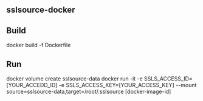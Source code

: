 sslsource-docker
--

Build
---
docker build -f Dockerfile

Run
---
docker volume create sslsource-data
docker run -it -e SSLS_ACCESS_ID=[YOUR_ACCEDD_ID] -e SSLS_ACCESS_KEY=[YOUR_ACCESS_KEY] --mount source=sslsource-data,target=/root/.sslsource [docker-image-id]
